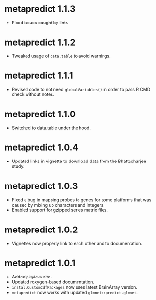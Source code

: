 # metapredict 1.1.3
- Fixed issues caught by lintr.

# metapredict 1.1.2
- Tweaked usage of `data.table` to avoid warnings.

# metapredict 1.1.1
- Revised code to not need `globalVariables()` in order to pass R CMD check without notes.

# metapredict 1.1.0
- Switched to data.table under the hood.

# metapredict 1.0.4
- Updated links in vignette to download data from the Bhattacharjee study.

# metapredict 1.0.3
- Fixed a bug in mapping probes to genes for some platforms that was caused by mixing up characters and integers.
- Enabled support for gzipped series matrix files.

# metapredict 1.0.2
- Vignettes now properly link to each other and to documentation.

# metapredict 1.0.1
- Added `pkgdown` site.
- Updated roxygen-based documentation.
- `installCustomCdfPackages` now uses latest BrainArray version.
- `metapredict` now works with updated `glmnet::predict.glmnet`.
